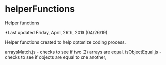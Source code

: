 # helperFunctions
Helper functions

*Last updated Friday, April, 26th, 2019 (04/26/19)

Helper functions created to help optomize coding process. 

arraysMatch.js - checks to see if two (2) arrays are equal. 
isObjectEqual.js - checks to see if objects are equal to one another,
